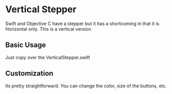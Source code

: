# Vertical Stepper
Swift and Objective C have a stepper but it has a shortcoming in that it is Horizontal only.  This is a vertical version. 

## Basic Usage
Just copy over the VerticalStepper.swift

## Customization
Its pretty straightforward. You can change the color, size of the buttons, etc. 

